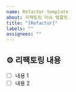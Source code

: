 ```yaml
---
name: Refactor template
about: 리팩토링 이슈 템플릿.
title: "[Refactor]"
labels: ""
assignees: ""
---
```


## ⚙️ 리팩토링 내용

- [ ] 내용 1
- [ ] 내용 2
